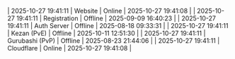 | 2025-10-27 19:41:11 | Website | Online | 2025-10-27 19:41:08 |
| 2025-10-27 19:41:11 | Registration | Offline | 2025-09-09 16:40:23 |
| 2025-10-27 19:41:11 | Auth Server | Offline | 2025-08-18 09:33:31 |
| 2025-10-27 19:41:11 | Kezan (PvE) | Offline | 2025-10-11 12:51:30 |
| 2025-10-27 19:41:11 | Gurubashi (PvP) | Offline | 2025-08-23 21:44:06 |
| 2025-10-27 19:41:11 | Cloudflare | Online | 2025-10-27 19:41:08 |
